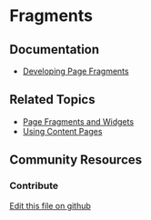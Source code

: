# Fragments

## Documentation

* [Developing Page Fragments](https://learn.liferay.com/web/guest/w/dxp/site-building/developer-guide/developing-page-fragments)

## Related Topics

* [Page Fragments and Widgets](https://learn.liferay.com/en/w/dxp/site-building/creating-pages/page-fragments-and-widgets)
* [Using Content Pages](https://learn.liferay.com/en/w/dxp/site-building/creating-pages/using-content-pages)

## Community Resources


### Contribute

[Edit this file on github](https://github.com/olafk/controlpanel-documentation-docs/blob/master/md/74en/com_liferay_fragment_web_portlet_FragmentPortlet.md)
